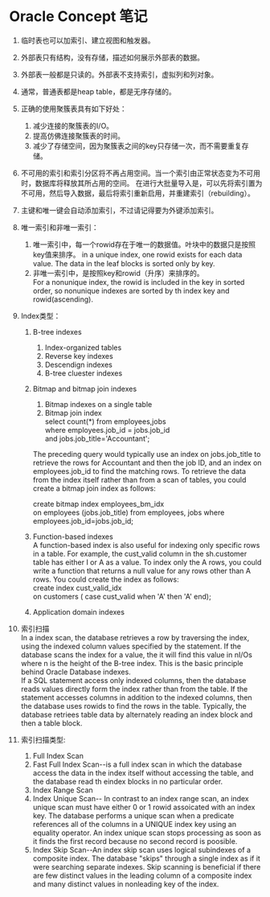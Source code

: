 Oracle Concept 笔记
===

1. 临时表也可以加索引、建立视图和触发器。  
2. 外部表只有结构，没有存储，描述如何展示外部表的数据。   
3. 外部表一般都是只读的。外部表不支持索引，虚拟列和列对象。   
4.  通常，普通表都是heap table，都是无序存储的。   
5. 正确的使用聚簇表具有如下好处：    
	1. 减少连接的聚簇表的I/O。  
	2. 提高仿佛连接聚簇表的时间。  
	3. 减少了存储空间，因为聚簇表之间的key只存储一次，而不需要重复存储。  

6. 不可用的索引和索引分区将不再占用空间。当一个索引由正常状态变为不可用时，数据库将释放其所占用的空间。   在进行大批量导入是，可以先将索引置为不可用，然后导入数据，最后将索引重新启用，并重建索引（rebuilding）。  

7. 主键和唯一键会自动添加索引，不过请记得要为外键添加索引。

8. 唯一索引和非唯一索引： 
	1. 唯一索引中，每一个rowid存在于唯一的数据值。叶块中的数据只是按照key值来排序。 
	in a unique index, one rowid exists for each data value. The data in the leaf blocks is sorted only by key. 
	2. 非唯一索引中，是按照key和rowid（升序）来排序的。  
	For a nonunique index, the rowid is included in the key in sorted order, so nonunique indexes are sorted by th index key and rowid(ascending).  

9. Index类型：  
	1. B-tree indexes  
		1. Index-organized tables 
		2. Reverse key indexes  
		3. Descendign indexes  
		4. B-tree cluester indexes  
	2. Bitmap and bitmap join indexes  
		1. Bitmap indexes on a single table  
		2. Bitmap join index  
		select count(*) 
		from employees,jobs  
		where employees.job_id = jobs.job_id  
		and jobs.job_title='Accountant';  

		The preceding query would typically use an index on jobs.job_title to retrieve the rows for Accountant and then the job ID, and an index on employees.job_id to find the matching rows. To retrieve the data from the index itself rather than from a scan of tables, you could create a bitmap join index as follows:  

		create bitmap index employees_bm_idx  
		on employees (jobs.job_title)
		from employees, jobs
		where employees.job_id=jobs.job_id;
	3. Function-based indexes  
		A function-based index is also useful for indexing only specific rows in a table. For example, the cust_valid column in the sh.customer table has either I or A as a value. To index only the A rows, you could write a function that returns a null value for any rows other than A rows. You could create the index as follows:  
		create index cust_valid_idx  
		on customers ( case cust_valid when 'A' then 'A' end);  
	4. Application domain indexes  

10. 索引扫描  
	In a index scan, the database retrieves a row by traversing the index, using the indexed column values specified by the statement. If the database scans the index for a value, the it will find this value in nI/Os where n is the height of the B-tree index. This is the basic principle behind Oracle Database indexes.  
	If a SQL statement access only indexed columns, then the database reads values directly form the index rather than from the table. If the statement accesses columns in addition to the indexed columns, then the database uses rowids to find the rows in the table. Typically, the database retriees table data by alternately reading an index block and then a table block.  

11. 索引扫描类型:  
	1. Full Index Scan
	2. Fast Full Index Scan--is a full index scan in which the database access the data in the index itself without accessing the table, and the database read th eindex blocks in no particular order.    
	3. Index Range Scan  
	4. Index Unique Scan-- In contrast to an index range scan, an index unique scan must have either 0 or 1 rowid assoicated with an index key. The database performs a unique scan when a predicate references all of the columns in a UNIQUE index key using an equality operator. An index unique scan stops processing as soon as it finds the first record because no second record is poosible.   
	5. Index Skip Scan--An index skip scan uses logical subindexes of a composite index. The database "skips" through a single index as if it were searching separate indexes. Skip scanning is beneficial if there are few distinct values in the leading column of a composite index and many distinct values in nonleading key of the index. 

